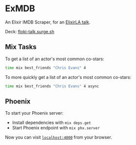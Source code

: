 # ExMDB

An Elixir IMDB Scraper, for an [ElixirLA talk](https://www.meetup.com/Elixir-LA/events/pqcwlpyzkbwb/).

Deck: [floki-talk.surge.sh](https://floki-talk.surge.sh)

## Mix Tasks

To get a list of an actor's most common co-stars:

```bash
time mix best_friends "Chris Evans" 4
```

To more quickly get a list of an actor's most common co-stars:

```bash
time mix best_friends "Chris Evans" 4 async
```

## Phoenix

To start your Phoenix server:

- Install dependencies with `mix deps.get`
- Start Phoenix endpoint with `mix phx.server`

Now you can visit [`localhost:4000`](http://localhost:4000) from your browser.
